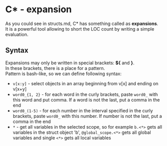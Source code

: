 # C\* - expansion

As you could see in structs.md, C\* has something called as **expansions**.  
It is a powerful tool allowing to short the LOC count by writing a simple evaluation.

## Syntax
Expansions may only be written in special brackets: **${** and **}**.  
In these brackets, there is a place for a pattern.  
Pattern is bash-like, so we can define following syntax:

- `v[x:y]` - select objects in an array beginning from v[x] and ending on v[x+y]
- `word0_{1, 2}` - for each word in the curly brackets, paste `word0_` with this word and put comma. If a word is not the last, put a comma in the end
- `word0_(1-5)` - for each number in the interval specified in the curly brackets, paste `word0_` with this number. If number is not the last, put a comma in the end
- `*` - get all variables in the selected scope, so for example `b.<*>` gets all variables in the struct object 'b', `@global_scope.<*>` gets all global variables and single `<*>` gets all local variables
